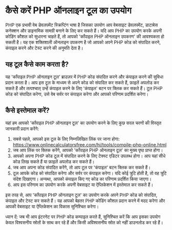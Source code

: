कैसे करें PHP ऑनलाइन टूल का उपयोग
=================================

PHP एक प्रभावी वेब डेवलपमेंट स्क्रिप्टिंग भाषा है जिसका उपयोग आप वेबसाइट डेवलपमेंट, डाटाबेस कनेक्शन और डाइनामिक सामग्री बनाने के लिए कर सकते हैं। यदि आप PHP का उपयोग करके अपनी कोडिंग कौशल को सुधारना चाहते हैं, तो आपको 'कॉंपाइल PHP ऑनलाइन उपकरण' की आवश्यकता हो सकती है। यह एक शक्तिशाली ऑनलाइन उपकरण है जो आपको अपने PHP कोड को संपादित करने, कंपाइल करने और टेस्ट करने की अनुमति देता है।

यह टूल कैसे काम करता है?
------------------------

यह 'कॉंपाइल PHP ऑनलाइन टूल' ब्राउज़र में PHP कोड संपादित करने और कंपाइल करने की सुविधा प्रदान करता है। आप इस टूल के माध्यम से अपने कोड को संपादित कर सकते हैं, फ़ाइलें अपलोड कर सकते हैं और तत्पश्चात् उन्हें कंपाइल करने के लिए 'कंपाइल' बटन पर क्लिक कर सकते हैं। टूल PHP कोड को संपादित करेगा, उसे वेब सर्वर पर कंपाइल करेगा और आपको परिणाम प्रदर्शित करेगा।

कैसे इस्तेमाल करें?
-------------------

यहां हम आपको 'कॉंपाइल PHP ऑनलाइन टूल' का उपयोग करने के लिए कुछ सरल चरणों की विस्तृत जानकारी प्रदान करेंगे:

1. सबसे पहले, आपको इस टूल के लिए निम्नलिखित लिंक पर जाना होगा: <https://www.onlinecalculatorsfree.com/hi/tools/compile-php-online.html>
2. जब आप लिंक पर क्लिक करेंगे, आपको 'कॉंपाइल PHP ऑनलाइन टूल' का मुख्य पृष्ठ प्राप्त होगा।
3. आपको अपना PHP कोड टूल में संपादित करने के लिए टेक्स्ट एडिटर उपलब्ध होगा। आप यहां सीधे कोड लिख सकते हैं या फ़ाइलें अपलोड कर सकते हैं।
4. जब आप अपना कोड संपादित करेंगे, तो आप टूल पर 'कंपाइल' बटन क्लिक कर सकते हैं।
5. टूल आपके कोड को संपादित करेगा और सर्वर पर कंपाइल करेगा। यदि कोई त्रुटि होती है, तो वह त्रुटि संदेश दिखाएगा। अन्यथा, आपको कंपाइल किए गए कोड का परिणाम प्रदर्शित किया जाएगा।
6. आप इस परिणाम का उपयोग करके अपनी वेबसाइट या ऐप्लिकेशन में इस्तेमाल कर सकते हैं।

इस तरह से, आप 'कॉंपाइल PHP ऑनलाइन टूल' का उपयोग करके अपने PHP कोड को संपादित, कंपाइल और टेस्ट कर सकते हैं। यह आपको बेहतर PHP कोडिंग कौशल प्रदान करने में मदद करेगा और आपकी वेबसाइट या ऐप्लिकेशन का विकास सुनिश्चित करेगा।

ध्यान दें: जब भी आप इंटरनेट पर PHP कोड कम्पाइल करते हैं, सुनिश्चित करें कि आप इसका उपयोग केवल विश्वसनीय स्रोतों के साथ कर रहे हैं और किसी अविश्वसनीय स्रोत को नहीं डाउनलोड कर रहे हैं।